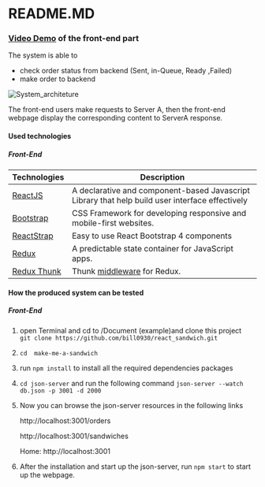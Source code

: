 # README.MD


### [Video Demo](https://www.youtube.com/watch?v=AH4ykFYAQuk) of the front-end part

The system is able to 
- check order status from backend (Sent, in-Queue, Ready ,Failed)
- make order to backend

![System_architeture](https://i.imgur.com/e5orHC7.png)

The front-end users make requests to Server A,  then the front-end webpage display the corresponding content to ServerA response.



#### Used technologies

##### Front-End

| Technologies                                          | Description                                                  |
| ----------------------------------------------------- | ------------------------------------------------------------ |
| [ReactJS](https://reactjs.org/)                       | A declarative and component-based Javascript Library that help build user interface effectively |
| [Bootstrap](https://getbootstrap.com/)                | CSS Framework for developing responsive and mobile-first websites. |
| [ReactStrap](https://reactstrap.github.io/)           | Easy to use React Bootstrap 4 components                     |
| [Redux](https://redux.js.org/)                        | A predictable state container for JavaScript apps.           |
| [Redux Thunk](https://github.com/reduxjs/redux-thunk) | Thunk [middleware](https://redux.js.org/advanced/middleware) for Redux. |



#### How the produced system can be tested

##### Front-End

1. open Terminal and cd to /Document (example)and clone this project<br>
  `git clone https://github.com/bill0930/react_sandwich.git`

2. `cd  make-me-a-sandwich` 

3. run `npm install` to install all the required dependencies packages

4. `cd json-server` and run the following command `json-server --watch db.json -p 3001 -d 2000` 

5. Now you can browse the json-server resources in the following links

     http://localhost:3001/orders

     http://localhost:3001/sandwiches

   Home:  http://localhost:3001

6. After the installation and start up the json-server, run `npm start` to start up the webpage.

